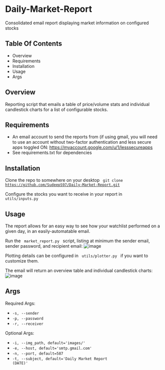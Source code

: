 # Daily-Market-Report
Consolidated email report displaying market information on configured stocks

## Table Of Contents
* Overview
* Requirements
* Installation
* Usage
* Args

## Overview
Reporting script that emails a table of price/volume stats and individual candlestick charts for a list of configurable stocks.

## Requirements
* An email account to send the reports from (if using gmail, you will need to use an account without two-factor authentication and less secure apps toggled ON: https://myaccount.google.com/u/1/lesssecureapps
* See requirements.txt for dependencies

## Installation
Clone the repo to somewhere on your desktop
<code> git clone https://github.com/SudeepS97/Daily-Market-Report.git </code>

Configure the stocks you want to receive in your report in <code> utils/inputs.py </code>

## Usage
The report allows for an easy way to see how your watchlist performed on a given day, in an easily-automatable email.

Run the <code> market_report.py </code> script, listing at minimum the sender email, sender password, and recipient email:
![image](https://user-images.githubusercontent.com/32913961/127758916-267d5216-7a91-48ac-badf-b8062dd60ddf.png)

Plotting details can be configured in <code> utils/plotter.py </code> if you want to customize them.

The email will return an overview table and individual candlestick charts:
![image](https://user-images.githubusercontent.com/32913961/127759132-6d39c841-3a52-4204-b600-5c62c35f2948.png)


## Args
Required Args:
* <code>-s, --sender</code>
* <code>-p, --password</code>
* <code>-r, --receiver</code>

Optional Args:
* <code>-i, --img_path, default='images/'</code>
* <code>-e, --host, default='smtp.gmail.com'</code>
* <code>-n, --port, default=587</code>
* <code>-t, --subject, default='Daily Market Report (DATE)'</code>
